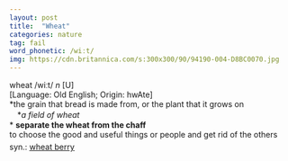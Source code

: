 ```yaml
---
layout: post
title:  "Wheat"
categories: nature
tag: fail
word_phonetic: /wiːt/
img: https://cdn.britannica.com/s:300x300/90/94190-004-D8BC0070.jpg
---
```

<DIV style="MARGIN: 0px 0px 5px">wheat /wiːt/ <I>n</I> [U] <BR>[Language: Old English; Origin: hwAte]<BR>*the grain that bread is made from, or the plant that it grows on<BR>　*<I>a field of wheat</I><BR>* <B>separate the wheat from the chaff</B><BR>to choose the good and useful things or people and get rid of the others</DIV>
<DIV style="MARGIN: 0px 0px 5px">
<DIV style="MARGIN: 4px 0px">syn.: <A href="{{ site.baseurl }}/wheat%20berry"><U>wheat berry</U></A></DIV></DIV>
